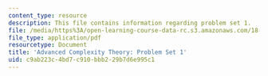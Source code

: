 ```yaml
---
content_type: resource
description: This file contains information regarding problem set 1.
file: /media/https%3A/open-learning-course-data-rc.s3.amazonaws.com/18-405j-advanced-complexity-theory-spring-2016/c9ab223c4bd7c910bbb229b7d6e995c1_MIT18_405JS16_pset1.pdf
file_type: application/pdf
resourcetype: Document
title: 'Advanced Complexity Theory: Problem Set 1'
uid: c9ab223c-4bd7-c910-bbb2-29b7d6e995c1
---
```


